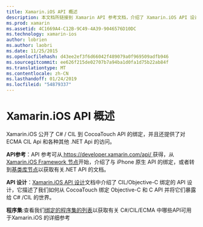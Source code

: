 ```yaml
---
title: Xamarin.iOS API 概述
description: 本文档所链接到 Xamarin API 参考文档，介绍了 Xamarin.iOS API 设计和一系列可在 Xamarin 开发中使用的程序集的指南。
ms.prod: xamarin
ms.assetid: 4C1669A4-C12B-9C49-4A39-9046576D10DC
ms.technology: xamarin-ios
author: lobrien
ms.author: laobri
ms.date: 11/25/2015
ms.openlocfilehash: d43ee2ef3f6d66042f489079a0f969509adfb946
ms.sourcegitcommit: ee626f215de02707b7a94ba1d0fa1d75b22ab84f
ms.translationtype: MT
ms.contentlocale: zh-CN
ms.lasthandoff: 01/24/2019
ms.locfileid: "54879337"
---
```

# <a name="xamarinios-api-overview"></a>Xamarin.iOS API 概述

Xamarin.iOS 公开了 C# / CIL 到 CocoaTouch API 的绑定，并且还提供了对 ECMA CIL Api 和各种其他 .NET Api 的访问。

 **API参考**：API 参考可从[ https://developer.xamarin.com/api/ ](https://docs.microsoft.com/dotnet/api/)获得，从[Xamarin.iOS Framework 节点](https://docs.microsoft.com/dotnet/api/?view=xamarinios-10.8)开始，介绍了与 iPhone 原生 API 的绑定，或者转到[基类库节点](https://docs.microsoft.com/dotnet/api/?view=netstandard-2.0)以获取有关.NET API 的文档。 

 **API 设计**：[Xamarin.iOS API 设计](~/ios/internals/api-design/index.md)文档中介绍了 CIL/Objective-C 绑定的 API 设计，它描述了我们如何从 CocoaTouch 绑定 Objective-C 和 C API 并将它们暴露给 C# /CIL 的世界。

 **程序集**:查看我们[绑定的程序集的列表](~/cross-platform/internals/available-assemblies.md)以获取有关 C#/CIL/ECMA 中哪些API可用于Xamarin.iOS 的详细参考
